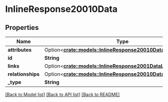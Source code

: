 # InlineResponse20010Data

## Properties

Name | Type | Description | Notes
------------ | ------------- | ------------- | -------------
**attributes** | Option<[**crate::models::InlineResponse20010DataAttributes**](inline_response_200_10_data_attributes.md)> |  | [optional]
**id** | **String** |  | 
**links** | Option<[**crate::models::InlineResponse2001DataLinks**](inline_response_200_1_data_links.md)> |  | [optional]
**relationships** | Option<[**crate::models::InlineResponse20010DataRelationships**](inline_response_200_10_data_relationships.md)> |  | [optional]
**_type** | **String** |  | 

[[Back to Model list]](../README.md#documentation-for-models) [[Back to API list]](../README.md#documentation-for-api-endpoints) [[Back to README]](../README.md)


